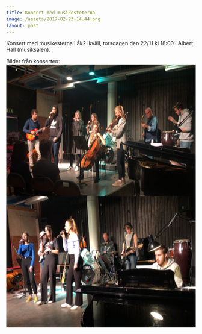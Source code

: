 ```yaml
---
title: Konsert med musikesteterna
image: /assets/2017-02-23-14.44.png
layout: post
---
```


Konsert med musikesterna i åk2 ikväll, torsdagen den 22/11 kl 18:00 i Albert Hall (musiksalen).<br> 

Bilder från konserten:
<br>
<img src="/assets/konsert1.png" alt="spetsolymp" width="640" height="349" align="left"><br>
<br>
<img src="/assets/konsert2.png" alt="spetsolymp" width="640" height="349" align="left">

